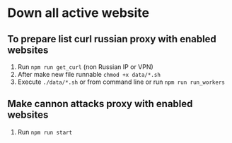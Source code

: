 # Down all active website

## To prepare list curl russian proxy with enabled websites

1. Run `npm run get_curl` (non Russian IP or VPN)
2. After make new file runnable `chmod +x data/*.sh`
3. Execute `./data/*.sh` or from command line or run `npm run run_workers`

## Make cannon attacks proxy with enabled websites

1. Run `npm run start`
